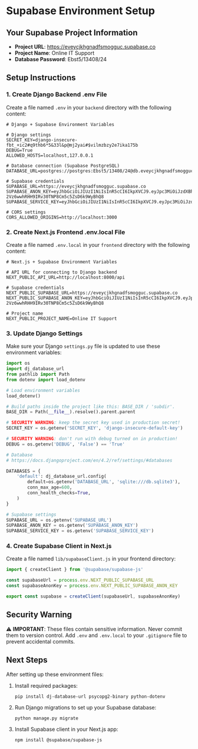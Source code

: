 # Supabase Environment Setup

## Your Supabase Project Information
- **Project URL**: https://eveycjkhgnadfsmogguc.supabase.co
- **Project Name**: Online IT Support
- **Database Password**: Ebst5/13408/24

## Setup Instructions

### 1. Create Django Backend .env File

Create a file named `.env` in your `backend` directory with the following content:

```
# Django + Supabase Environment Variables

# Django settings
SECRET_KEY=django-insecure-fbt_+ic2#q9thb6*5&33l&p@mj2yai#$vilmzbzy2e7ika175b
DEBUG=True
ALLOWED_HOSTS=localhost,127.0.0.1

# Database connection (Supabase PostgreSQL)
DATABASE_URL=postgres://postgres:Ebst5/13408/24@db.eveycjkhgnadfsmogguc.supabase.co:5432/postgres

# Supabase credentials
SUPABASE_URL=https://eveycjkhgnadfsmogguc.supabase.co
SUPABASE_ANON_KEY=eyJhbGciOiJIUzI1NiIsInR5cCI6IkpXVCJ9.eyJpc3MiOiJzdXBhYmFzZSIsInJlZiI6ImV2ZXljamtoZ25hZGZzbW9nZ3VjIiwicm9sZSI6ImFub24iLCJpYXQiOjE3NDk1NjQwNTAsImV4cCI6MjA2NTE0MDA1MH0.fYnM5-2Vz6wwhRHH9IRv30TNP8Cm5c5ZsD6k9WyBhQ8
SUPABASE_SERVICE_KEY=eyJhbGciOiJIUzI1NiIsInR5cCI6IkpXVCJ9.eyJpc3MiOiJzdXBhYmFzZSIsInJlZiI6ImV2ZXljamtoZ25hZGZzbW9nZ3VjIiwicm9sZSI6InNlcnZpY2Vfcm9sZSIsImlhdCI6MTc0OTU2NDA1MCwiZXhwIjoyMDY1MTQwMDUwfQ.uLvz877CCrJUfPgK1Po5tTPSYN1eTNVSIdvoLhw6xAM

# CORS settings
CORS_ALLOWED_ORIGINS=http://localhost:3000
```

### 2. Create Next.js Frontend .env.local File

Create a file named `.env.local` in your `frontend` directory with the following content:

```
# Next.js + Supabase Environment Variables

# API URL for connecting to Django backend
NEXT_PUBLIC_API_URL=http://localhost:8000/api

# Supabase credentials
NEXT_PUBLIC_SUPABASE_URL=https://eveycjkhgnadfsmogguc.supabase.co
NEXT_PUBLIC_SUPABASE_ANON_KEY=eyJhbGciOiJIUzI1NiIsInR5cCI6IkpXVCJ9.eyJpc3MiOiJzdXBhYmFzZSIsInJlZiI6ImV2ZXljamtoZ25hZGZzbW9nZ3VjIiwicm9sZSI6ImFub24iLCJpYXQiOjE3NDk1NjQwNTAsImV4cCI6MjA2NTE0MDA1MH0.fYnM5-2Vz6wwhRHH9IRv30TNP8Cm5c5ZsD6k9WyBhQ8

# Project name
NEXT_PUBLIC_PROJECT_NAME=Online IT Support
```

### 3. Update Django Settings

Make sure your Django `settings.py` file is updated to use these environment variables:

```python
import os
import dj_database_url
from pathlib import Path
from dotenv import load_dotenv

# Load environment variables
load_dotenv()

# Build paths inside the project like this: BASE_DIR / 'subdir'.
BASE_DIR = Path(__file__).resolve().parent.parent

# SECURITY WARNING: keep the secret key used in production secret!
SECRET_KEY = os.getenv('SECRET_KEY', 'django-insecure-default-key')

# SECURITY WARNING: don't run with debug turned on in production!
DEBUG = os.getenv('DEBUG', 'False') == 'True'

# Database
# https://docs.djangoproject.com/en/4.2/ref/settings/#databases

DATABASES = {
    'default': dj_database_url.config(
        default=os.getenv('DATABASE_URL', 'sqlite:///db.sqlite3'),
        conn_max_age=600,
        conn_health_checks=True,
    )
}

# Supabase settings
SUPABASE_URL = os.getenv('SUPABASE_URL')
SUPABASE_ANON_KEY = os.getenv('SUPABASE_ANON_KEY')
SUPABASE_SERVICE_KEY = os.getenv('SUPABASE_SERVICE_KEY')
```

### 4. Create Supabase Client in Next.js

Create a file named `lib/supabaseClient.js` in your frontend directory:

```javascript
import { createClient } from '@supabase/supabase-js'

const supabaseUrl = process.env.NEXT_PUBLIC_SUPABASE_URL
const supabaseAnonKey = process.env.NEXT_PUBLIC_SUPABASE_ANON_KEY

export const supabase = createClient(supabaseUrl, supabaseAnonKey)
```

## Security Warning

⚠️ **IMPORTANT**: These files contain sensitive information. Never commit them to version control.
Add `.env` and `.env.local` to your `.gitignore` file to prevent accidental commits.

## Next Steps

After setting up these environment files:

1. Install required packages:
   ```
   pip install dj-database-url psycopg2-binary python-dotenv
   ```

2. Run Django migrations to set up your Supabase database:
   ```
   python manage.py migrate
   ```

3. Install Supabase client in your Next.js app:
   ```
   npm install @supabase/supabase-js
   ``` 